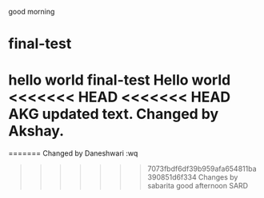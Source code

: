 good morning
# final-test
hello world
final-test
Hello world
<<<<<<< HEAD
<<<<<<< HEAD
AKG
updated text.
Changed by Akshay.
=======
=======
Changed by Daneshwari
:wq
>>>>>>> 7073fbdf6df39b959afa654811ba390851d6f334
Changes by sabarita
good afternoon SARD
